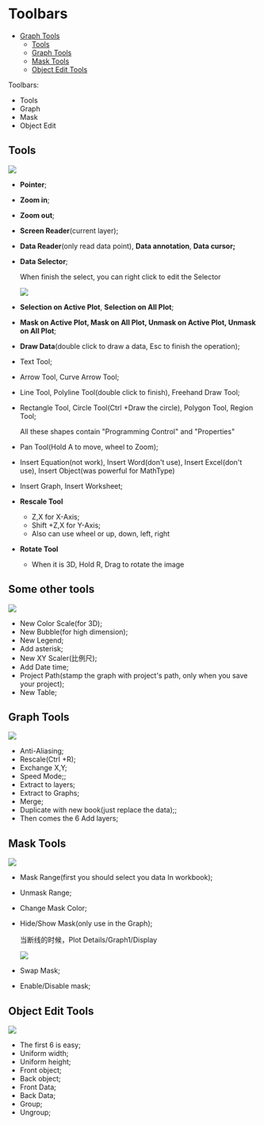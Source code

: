# Toolbars

- [Graph Tools](#graph-tools)
    - [Tools](#tools)
    - [Graph Tools](#graph-tools)
    - [Mask Tools](#mask-tools)
    - [Object Edit Tools](#object-edit-tools)

Toolbars:

- Tools
- Graph
- Mask
- Object Edit

## Tools

![](res/graphTools01.png)

- **Pointer**;
- **Zoom in**;
- **Zoom out**;
- **Screen Reader**(current layer);
- **Data Reader**(only read data point), **Data annotation**, **Data cursor;**
- **Data Selector**;

    When finish the select, you can right click to edit the Selector

    ![](res/graphTools02.png)
- **Selection on Active Plot**, **Selection on All Plot**;
- **Mask on Active Plot, Mask on All Plot, Unmask on Active Plot, Unmask on All Plot**;
- **Draw Data**(double click to draw a data, Esc to finish the operation);
- Text Tool;
- Arrow Tool, Curve Arrow Tool;
- Line Tool, Polyline Tool(double click to finish), Freehand Draw Tool;
- Rectangle Tool, Circle Tool(Ctrl +Draw the circle), Polygon Tool, Region Tool;

    All these shapes contain "Programming Control" and "Properties"
- Pan Tool(Hold A to move, wheel to Zoom);
- Insert Equation(not work), Insert Word(don't use), Insert Excel(don't use), Insert Object(was powerful for MathType)
- Insert Graph, Insert Worksheet;
- **Rescale Tool**
  - Z,X for X-Axis;
  - Shift +Z,X for Y-Axis;
  - Also can use wheel or up, down, left, right
- **Rotate Tool**
  - When it is 3D, Hold R, Drag to rotate the image

## Some other tools

![](res/graphTools07.png)

- New Color Scale(for 3D);
- New Bubble(for high dimension);
- New Legend;
- Add asterisk;
- New XY Scaler(比例尺);
- Add Date time;
- Project Path(stamp the graph with project's path, only when you save your project);
- New Table;

## Graph Tools

![](res/graphTools03.png)

- Anti-Aliasing;
- Rescale(Ctrl +R);
- Exchange X,Y;
- Speed Mode;;
- Extract to layers;
- Extract to Graphs;
- Merge;
- Duplicate with new book(just replace the data);;
- Then comes the 6 Add layers;

## Mask Tools

![](res/graphTools06.png)

- Mask Range(first you should select you data In workbook);
- Unmask Range;
- Change Mask Color;
- Hide/Show Mask(only use in the Graph);

    当断线的时候，Plot Details/Graph1/Display

    ![](res/graphTools05.png)
- Swap Mask;
- Enable/Disable mask;

## Object Edit Tools

![](res/graphTools04.png)

- The first 6 is easy;
- Uniform width;
- Uniform height;
- Front object;
- Back object;
- Front Data;
- Back Data;
- Group;
- Ungroup;